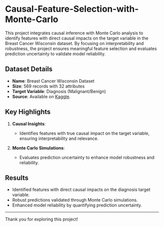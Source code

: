 # Causal-Feature-Selection-with-Monte-Carlo
This project integrates causal inference with Monte Carlo analysis to identify features with direct causal impacts on the target variable in the Breast Cancer Wisconsin dataset. By focusing on interpretability and robustness, the project ensures meaningful feature selection and evaluates prediction uncertainty to validate model reliability.

## Dataset Details
- **Name**: Breast Cancer Wisconsin Dataset
- **Size**: 569 records with 32 attributes
- **Target Variable**: Diagnosis (Malignant/Benign)
- **Source**: Available on [Kaggle](https://www.kaggle.com/).

## Key Highlights
1. **Causal Insights**:
   - Identifies features with true causal impact on the target variable, ensuring interpretability and relevance.

2. **Monte Carlo Simulations**:
   - Evaluates prediction uncertainty to enhance model robustness and reliability.

## Results
- Identified features with direct causal impacts on the diagnosis target variable.
- Robust predictions validated through Monte Carlo simulations.
- Enhanced model reliability by quantifying prediction uncertainty.

---
Thank you for exploring this project!
